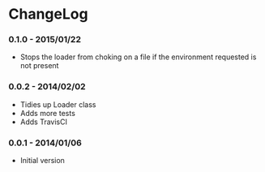 # ChangeLog

### 0.1.0 - 2015/01/22

* Stops the loader from choking on a file if the environment requested is not present

### 0.0.2 - 2014/02/02

* Tidies up Loader class
* Adds more tests
* Adds TravisCI

### 0.0.1 - 2014/01/06

* Initial version
